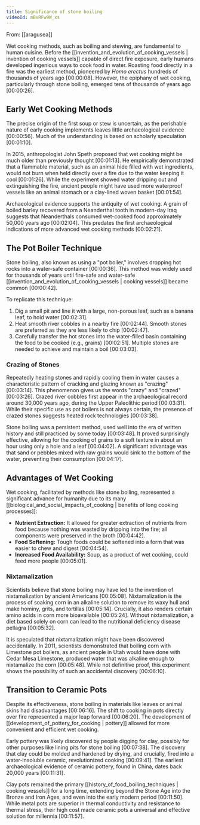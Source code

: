 ```yaml
---
title: Significance of stone boiling
videoId: mBxRFw9W_xs
---
```


From: [[aragusea]] <br/> 

Wet cooking methods, such as boiling and stewing, are fundamental to human cuisine. Before the [[invention_and_evolution_of_cooking_vessels | invention of cooking vessels]] capable of direct fire exposure, early humans developed ingenious ways to cook food in water. Roasting food directly in a fire was the earliest method, pioneered by *Homo erectus* hundreds of thousands of years ago <a class="yt-timestamp" data-t="00:00:08">[00:00:08]</a>. However, the epiphany of wet cooking, particularly through stone boiling, emerged tens of thousands of years ago <a class="yt-timestamp" data-t="00:00:26">[00:00:26]</a>.

## Early Wet Cooking Methods

The precise origin of the first soup or stew is uncertain, as the perishable nature of early cooking implements leaves little archaeological evidence <a class="yt-timestamp" data-t="00:00:56">[00:00:56]</a>. Much of the understanding is based on scholarly speculation <a class="yt-timestamp" data-t="00:01:10">[00:01:10]</a>.

In 2015, anthropologist John Speth proposed that wet cooking might be much older than previously thought <a class="yt-timestamp" data-t="00:01:13">[00:01:13]</a>. He empirically demonstrated that a flammable material, such as an animal hide filled with wet ingredients, would not burn when held directly over a fire due to the water keeping it cool <a class="yt-timestamp" data-t="00:01:26">[00:01:26]</a>. While the experiment showed water dripping out and extinguishing the fire, ancient people might have used more waterproof vessels like an animal stomach or a clay-lined woven basket <a class="yt-timestamp" data-t="00:01:54">[00:01:54]</a>.

Archaeological evidence supports the antiquity of wet cooking. A grain of boiled barley recovered from a Neanderthal tooth in modern-day Iraq suggests that Neanderthals consumed wet-cooked food approximately 50,000 years ago <a class="yt-timestamp" data-t="00:02:04">[00:02:04]</a>. This predates the first archaeological indications of more advanced wet cooking methods <a class="yt-timestamp" data-t="00:02:21">[00:02:21]</a>.

## The Pot Boiler Technique

Stone boiling, also known as using a "pot boiler," involves dropping hot rocks into a water-safe container <a class="yt-timestamp" data-t="00:00:36">[00:00:36]</a>. This method was widely used for thousands of years until fire-safe and water-safe [[invention_and_evolution_of_cooking_vessels | cooking vessels]] became common <a class="yt-timestamp" data-t="00:00:42">[00:00:42]</a>.

To replicate this technique:
1.  Dig a small pit and line it with a large, non-porous leaf, such as a banana leaf, to hold water <a class="yt-timestamp" data-t="00:02:31">[00:02:31]</a>.
2.  Heat smooth river cobbles in a nearby fire <a class="yt-timestamp" data-t="00:02:44">[00:02:44]</a>. Smooth stones are preferred as they are less likely to chip <a class="yt-timestamp" data-t="00:02:47">[00:02:47]</a>.
3.  Carefully transfer the hot stones into the water-filled basin containing the food to be cooked (e.g., grains) <a class="yt-timestamp" data-t="00:02:51">[00:02:51]</a>. Multiple stones are needed to achieve and maintain a boil <a class="yt-timestamp" data-t="00:03:03">[00:03:03]</a>.

### Crazing of Stones
Repeatedly heating stones and rapidly cooling them in water causes a characteristic pattern of cracking and glazing known as "crazing" <a class="yt-timestamp" data-t="00:03:14">[00:03:14]</a>. This phenomenon gives us the words "crazy" and "crazed" <a class="yt-timestamp" data-t="00:03:26">[00:03:26]</a>. Crazed river cobbles first appear in the archaeological record around 30,000 years ago, during the Upper Paleolithic period <a class="yt-timestamp" data-t="00:03:31">[00:03:31]</a>. While their specific use as pot boilers is not always certain, the presence of crazed stones suggests heated rock technologies <a class="yt-timestamp" data-t="00:03:38">[00:03:38]</a>.

Stone boiling was a persistent method, used well into the era of written history and still practiced by some today <a class="yt-timestamp" data-t="00:03:48">[00:03:48]</a>. It proved surprisingly effective, allowing for the cooking of grains to a soft texture in about an hour using only a hole and a leaf <a class="yt-timestamp" data-t="00:04:02">[00:04:02]</a>. A significant advantage was that sand or pebbles mixed with raw grains would sink to the bottom of the water, preventing their consumption <a class="yt-timestamp" data-t="00:04:17">[00:04:17]</a>.

## Advantages of Wet Cooking

Wet cooking, facilitated by methods like stone boiling, represented a significant advance for humanity due to its many [[biological_and_social_impacts_of_cooking | benefits of long cooking processes]]:
*   **Nutrient Extraction:** It allowed for greater extraction of nutrients from food because nothing was wasted by dripping into the fire; all components were preserved in the broth <a class="yt-timestamp" data-t="00:04:42">[00:04:42]</a>.
*   **Food Softening:** Tough foods could be softened into a form that was easier to chew and digest <a class="yt-timestamp" data-t="00:04:54">[00:04:54]</a>.
*   **Increased Food Availability:** Soup, as a product of wet cooking, could feed more people <a class="yt-timestamp" data-t="00:05:01">[00:05:01]</a>.

### Nixtamalization
Scientists believe that stone boiling may have led to the invention of nixtamalization by ancient Americans <a class="yt-timestamp" data-t="00:05:08">[00:05:08]</a>. Nixtamalization is the process of soaking corn in an alkaline solution to remove its waxy hull and make hominy, grits, and tortillas <a class="yt-timestamp" data-t="00:05:14">[00:05:14]</a>. Crucially, it also renders certain amino acids in corn more bioavailable <a class="yt-timestamp" data-t="00:05:24">[00:05:24]</a>. Without nixtamalization, a diet based solely on corn can lead to the nutritional deficiency disease pellagra <a class="yt-timestamp" data-t="00:05:32">[00:05:32]</a>.

It is speculated that nixtamalization might have been discovered accidentally. In 2011, scientists demonstrated that boiling corn with Limestone pot boilers, as ancient people in Utah would have done with Cedar Mesa Limestone, produced water that was alkaline enough to nixtamalize the corn <a class="yt-timestamp" data-t="00:05:48">[00:05:48]</a>. While not definitive proof, this experiment shows the possibility of such an accidental discovery <a class="yt-timestamp" data-t="00:06:10">[00:06:10]</a>.

## Transition to Ceramic Pots

Despite its effectiveness, stone boiling in materials like leaves or animal skins had disadvantages <a class="yt-timestamp" data-t="00:06:16">[00:06:16]</a>. The shift to cooking in pots directly over fire represented a major leap forward <a class="yt-timestamp" data-t="00:06:20">[00:06:20]</a>. The development of [[development_of_pottery_for_cooking | pottery]] allowed for more convenient and efficient wet cooking.

Early pottery was likely discovered by people digging for clay, possibly for other purposes like lining pits for stone boiling <a class="yt-timestamp" data-t="00:07:38">[00:07:38]</a>. The discovery that clay could be molded and hardened by drying, and crucially, fired into a water-insoluble ceramic, revolutionized cooking <a class="yt-timestamp" data-t="00:09:41">[00:09:41]</a>. The earliest archaeological evidence of ceramic pottery, found in China, dates back 20,000 years <a class="yt-timestamp" data-t="00:11:31">[00:11:31]</a>.

Clay pots remained the primary [[history_of_food_boiling_techniques | cooking vessels]] for a long time, extending beyond the Stone Age into the Bronze and Iron Ages, and even into the early modern period <a class="yt-timestamp" data-t="00:11:50">[00:11:50]</a>. While metal pots are superior in thermal conductivity and resistance to thermal stress, their high cost made ceramic pots a universal and effective solution for millennia <a class="yt-timestamp" data-t="00:11:57">[00:11:57]</a>.